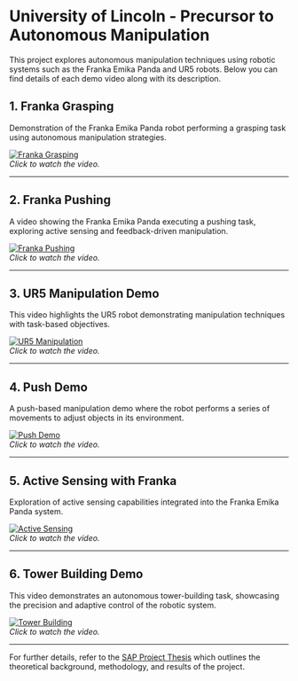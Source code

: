 # University of Lincoln - Precursor to Autonomous Manipulation

This project explores autonomous manipulation techniques using robotic systems such as the Franka Emika Panda and UR5 robots. Below you can find details of each demo video along with its description.

## 1. Franka Grasping

Demonstration of the Franka Emika Panda robot performing a grasping task using autonomous manipulation strategies.

[![Franka Grasping](path_to_thumbnail_image)](link_to_Frank_Grasping.mp4)  
*Click to watch the video.*

---

## 2. Franka Pushing

A video showing the Franka Emika Panda executing a pushing task, exploring active sensing and feedback-driven manipulation.

[![Franka Pushing](path_to_thumbnail_image)](link_to_Franka_pushing.mp4)  
*Click to watch the video.*

---

## 3. UR5 Manipulation Demo

This video highlights the UR5 robot demonstrating manipulation techniques with task-based objectives.

[![UR5 Manipulation](path_to_thumbnail_image)](link_to_UR5.mp4)  
*Click to watch the video.*

---

## 4. Push Demo

A push-based manipulation demo where the robot performs a series of movements to adjust objects in its environment.

[![Push Demo](path_to_thumbnail_image)](link_to_push_demo.mp4)  
*Click to watch the video.*

---

## 5. Active Sensing with Franka

Exploration of active sensing capabilities integrated into the Franka Emika Panda system.

[![Active Sensing](path_to_thumbnail_image)](link_to_franka_active_sensing.mp4)  
*Click to watch the video.*

---

## 6. Tower Building Demo

This video demonstrates an autonomous tower-building task, showcasing the precision and adaptive control of the robotic system.

[![Tower Building](path_to_thumbnail_image)](link_to_tower_videos.mp4)  
*Click to watch the video.*

---

For further details, refer to the [SAP Project Thesis](link_to_SAP_PROJECT_THESIS.pdf) which outlines the theoretical background, methodology, and results of the project.
